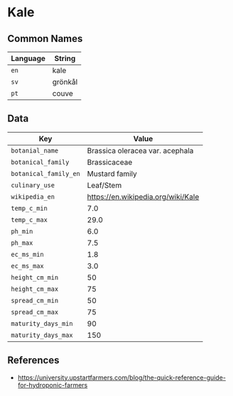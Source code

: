 # Kale

## Common Names

Language|String
-|-
`en`|kale
`sv`|grönkål
`pt`|couve


## Data

Key|Value
-|-
`botanial_name`|Brassica oleracea var. acephala
`botanical_family`|Brassicaceae
`botanical_family_en`|Mustard family
`culinary_use`|Leaf/Stem
`wikipedia_en`|https://en.wikipedia.org/wiki/Kale
`temp_c_min`|7.0
`temp_c_max`|29.0
`ph_min`|6.0
`ph_max`|7.5
`ec_ms_min`|1.8
`ec_ms_max`|3.0
`height_cm_min`|50
`height_cm_max`|75
`spread_cm_min`|50
`spread_cm_max`|75
`maturity_days_min`|90
`maturity_days_max`|150


## References

* https://university.upstartfarmers.com/blog/the-quick-reference-guide-for-hydroponic-farmers
